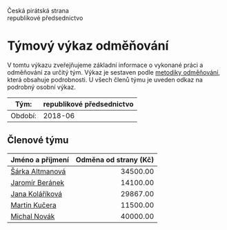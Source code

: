 Česká pirátská strana  
republikové předsednictvo

Týmový výkaz odměňování
===========================

V tomtu výkazu zveřejňujeme základní informace o vykonané práci a odměňování
za určitý tým. Výkaz je sestaven podle [metodiky odměňování][metodika],
která obsahuje podrobnosti. U všech členů týmu je uveden odkaz na podrobný osobní výkaz.

Tým:                     | republikové předsednictvo
-----------------------  | --------------------
Období:                  | 2018-06

Členové týmu
--------------

| Jméno a příjmení                    |   Odměna od strany (Kč) |
|:------------------------------------|------------------------:|
| [Šárka Altmanová](sarka-altmanova/) |                34500.00 |
| [Jaromír Beránek](jaromir-beranek/) |                14100.00 |
| [Jana Koláříková](jana-kolarikova/) |                29867.00 |
| [Martin Kučera](martin-kucera/)     |                11500.00 |
| [Michal Novák](michal-novak/)       |                40000.00 |


[metodika]: https://redmine.pirati.cz/projects/po/wiki/Odmenovani
